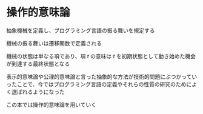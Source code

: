 # 操作的意味論

抽象機械を定義し、プログラミング言語の振る舞いを規定する

機械の振る舞いは遷移関数で定義される

機械の状態は単なる項であり、項 $t$ の意味は $t$ を初期状態として動き始めた機会が到達する最終状態となる

表示的意味論や公理的意味論と言った抽象的な方法が技術的問題にぶつかっていったことで、今ではプログラミング言語の定義やそれらの性質の研究のためによく選ばれるようになった

この本では操作的意味論を用いていく
